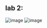 ## lab 2:

![image](https://user-images.githubusercontent.com/54714942/129005798-81dea1e7-e6d0-4484-91c3-deb6bd98476f.png)
![image](https://user-images.githubusercontent.com/54714942/129006066-f17fbd92-6dd8-4b63-ba03-c3028223721e.png)

